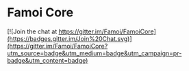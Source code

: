 # Famoi Core

[![Join the chat at https://gitter.im/Famoi/FamoiCore](https://badges.gitter.im/Join%20Chat.svg)](https://gitter.im/Famoi/FamoiCore?utm_source=badge&utm_medium=badge&utm_campaign=pr-badge&utm_content=badge)
